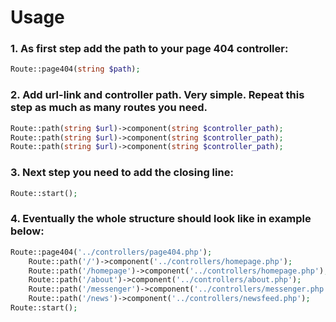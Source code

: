 # Usage

### 1. As first step add the path to your page 404 controller:
```php
Route::page404(string $path);
```

### 2. Add url-link and controller path. Very simple. Repeat this step as much as many routes you need.
```php
Route::path(string $url)->component(string $controller_path);
Route::path(string $url)->component(string $controller_path);
Route::path(string $url)->component(string $controller_path);
```
### 3. Next step you need to add the closing line:
```php
Route::start();
```
### 4. Eventually the whole structure should look like in example below:
```php
Route::page404('../controllers/page404.php');
    Route::path('/')->component('../controllers/homepage.php');
    Route::path('/homepage')->component('../controllers/homepage.php');
    Route::path('/about')->component('../controllers/about.php');
    Route::path('/messenger')->component('../controllers/messenger.php');
    Route::path('/news')->component('../controllers/newsfeed.php');
Route::start();
```
